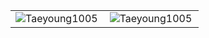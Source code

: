<table style="border: none">
    <tr>
        <td valign="top" width="50%" style="border: 0">
        <img align="left" src="https://github-readme-stats.vercel.app/api/top-langs?username=Taeyoung1005&show_icons=true&locale=en&layout=compact&theme=dark" alt="Taeyoung1005" />
        </td>
        <td valign="top" width="50%" style="border: 0">
        <img align="center" src="https://github-readme-stats.vercel.app/api?username=Taeyoung1005&show_icons=true&locale=en&theme=dark" alt="Taeyoung1005" />
        </td>
    </tr>
</table>
